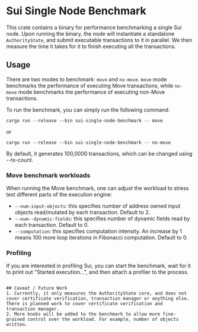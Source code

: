 # Sui Single Node Benchmark

This crate contains a binary for performance benchmarking a single Sui node.
Upon running the binary, the node will instantiate a standalone `AuthorityState`, and submit
executable transactions to it in parallel. We then measure the time it takes for it to finish
executing all the transactions.

## Usage
There are two modes to benchmark: `move` and `no-move`. `move` mode benchmarks the performance
of executing Move transactions, while `no-move` mode benchmarks the performance of executing
non-Move transactions.

To run the benchmark, you can simply run the following command:
```
cargo run --release --bin sui-single-node-benchmark -- move
```
or
```
cargo run --release --bin sui-single-node-benchmark -- no-move

```
By default, it generates 100,0000 transactions, which can be changed using --tx-count.

### Move benchmark workloads
When running the Move benchmark, one can adjust the workload to stress test different parts
of the execution engine:
- `--num-input-objects`: this specifies number of address owned input objects read/mutated by each transaction. Default to 2.
- `--num--dynamic-fields`: this specifies number of dynamic fields read by each transaction. Default to 0.
- `--computation`: this specifies computation intensity. An increase by 1 means 100 more loop iterations in Fibonacci computation. Default to 0.

### Profiling
If you are interested in profiling Sui, you can start the benchmark, wait for it to print out "Started execution...", and then attach a profiler to the process.
```

## Caveat / Future Work
1. Currently, it only measures the AuthorityState core, and does not cover certificate verification, transaction manager or anything else.
There is planned work to cover certificate verification and transaction manager.
2. More knobs will be added to the benchmark to allow more fine-grained control over the workload. For example, number of objects written.